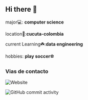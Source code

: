 ## Hi there 👋
major💻: **computer science**

location📍:**cucuta-colombia**

current Learning☘️:**data engineering**

hobbies: **play soccer**⚽

### Vias de contacto

![Website](https://img.shields.io/website?url=https%3A%2F%2Fimg.shields.io%2Fwebsite%3Furl%3Dhttp%253A%252F%252Fisaacgm88.com)


![GitHub commit activity](https://img.shields.io/github/commit-activity/m/isaacgm88/isaacgm88)
